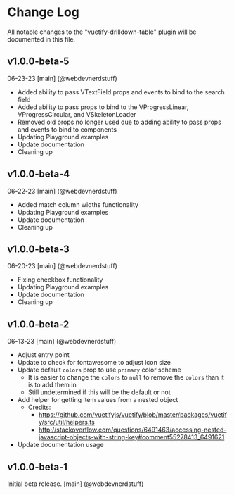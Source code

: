 # Change Log
All notable changes to the "vuetify-drilldown-table" plugin will be documented in this file.

## v1.0.0-beta-5
06-23-23
[main] (@webdevnerdstuff)
* Added ability to pass VTextField props and events to bind to the search field
* Added ability to pass props to bind to the VProgressLinear, VProgressCircular, and VSkeletonLoader
* Removed old props no longer used due to adding ability to pass props and events to bind to components
* Updating Playground examples
* Update documentation
* Cleaning up

## v1.0.0-beta-4
06-22-23
[main] (@webdevnerdstuff)
* Added match column widths functionality
* Updating Playground examples
* Update documentation
* Cleaning up

## v1.0.0-beta-3
06-20-23
[main] (@webdevnerdstuff)
* Fixing checkbox functionality
* Updating Playground examples
* Update documentation
* Cleaning up

## v1.0.0-beta-2
06-13-23
[main] (@webdevnerdstuff)
* Adjust entry point
* Update to check for fontawesome to adjust icon size
* Update default `colors` prop to use `primary` color scheme
  * It is easier to change the `colors` to `null` to remove the `colors` than it is to add them in
  * Still undetermined if this will be the default or not
* Add helper for getting item values from a nested object
  * Credits:
    * https://github.com/vuetifyjs/vuetify/blob/master/packages/vuetify/src/util/helpers.ts
    * http://stackoverflow.com/questions/6491463/accessing-nested-javascript-objects-with-string-key#comment55278413_6491621
* Update documentation usage


## v1.0.0-beta-1
Initial beta release.
[main] (@webdevnerdstuff)
